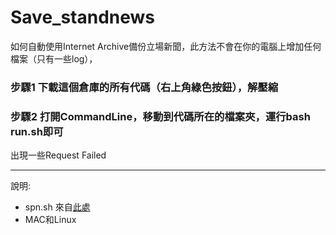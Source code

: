 # Save_standnews
如何自動使用Internet Archive備份立場新聞，此方法不會在你的電腦上增加任何檔案（只有一些log），

### 步驟1 下載這個倉庫的所有代碼（右上角綠色按鈕），解壓縮

### 步驟2 打開CommandLine，移動到代碼所在的檔案夾，運行bash run.sh即可

出現一些Request Failed

---

說明: 

- spn.sh 來自[此處](https://github.com/overcast07/wayback-machine-spn-scripts/blob/main/spn.sh)
- MAC和Linux
